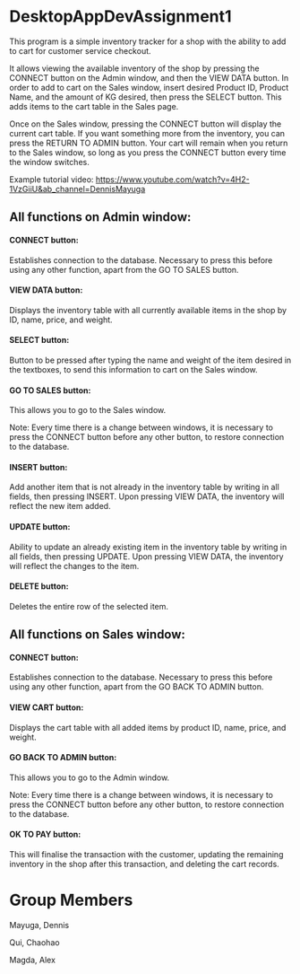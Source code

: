 # DesktopAppDevAssignment1

This program is a simple inventory tracker for a shop with the ability to add to cart for customer service checkout.


It allows viewing the available inventory of the shop by pressing the CONNECT button on the Admin window, and then the VIEW DATA button.
In order to add to cart on the Sales window, insert desired Product ID, Product Name, and the amount of KG desired, then press the SELECT button. This adds items to the cart table in the Sales page.


Once on the Sales window, pressing the CONNECT button will display the current cart table.
If you want something more from the inventory, you can press the RETURN TO ADMIN button. Your cart will remain when you return to the Sales window, so long as you press the CONNECT button every time the window switches.


Example tutorial video: https://www.youtube.com/watch?v=4H2-1VzGiiU&ab_channel=DennisMayuga



## All functions on Admin window:

#### CONNECT button:

Establishes connection to the database. Necessary to press this before using any other function, apart from the GO TO SALES button.



#### VIEW DATA button:

Displays the inventory table with all currently available items in the shop by ID, name, price, and weight.



#### SELECT button:

Button to be pressed after typing the name and weight of the item desired in the textboxes, to send this information to cart on the Sales window.



#### GO TO SALES button:

This allows you to go to the Sales window.

Note: Every time there is a change between windows, it is necessary to press the CONNECT button before any other button, to restore connection to the database.



#### INSERT button: 

Add another item that is not already in the inventory table by writing in all fields, then pressing INSERT. Upon pressing VIEW DATA, the inventory will reflect the new item added.



#### UPDATE button:

Ability to update an already existing item in the inventory table by writing in all fields, then pressing UPDATE. Upon pressing VIEW DATA, the inventory will reflect the changes to the item.



#### DELETE button:

Deletes the entire row of the selected item.


## All functions on Sales window:

#### CONNECT button:

Establishes connection to the database. Necessary to press this before using any other function, apart from the GO BACK TO ADMIN button.



#### VIEW CART button:

Displays the cart table with all added items by product ID, name, price, and weight.



#### GO BACK TO ADMIN button:

This allows you to go to the Admin window.

Note: Every time there is a change between windows, it is necessary to press the CONNECT button before any other button, to restore connection to the database.



#### OK TO PAY button:

This will finalise the transaction with the customer, updating the remaining inventory in the shop after this transaction, and deleting the cart records.





# Group Members
Mayuga, Dennis

Qui, Chaohao

Magda, Alex
